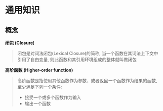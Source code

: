 # 通用知识

## 概念

**闭包 (Closure)**
>闭包是对词法闭包(Lexical Closure)的简称, 当一个函数在其词法上下文中引用了自由变量, 则此函数和其引用环境组成的整体就叫做闭包 

**高阶函数 (Higher-order function)**
>高阶函数是指使用其他函数作为参数、或者返回一个函数作为结果的函数, 至少满足下列一个条件:
> * 接受一个或多个函数作为输入
> * 输出一个函数